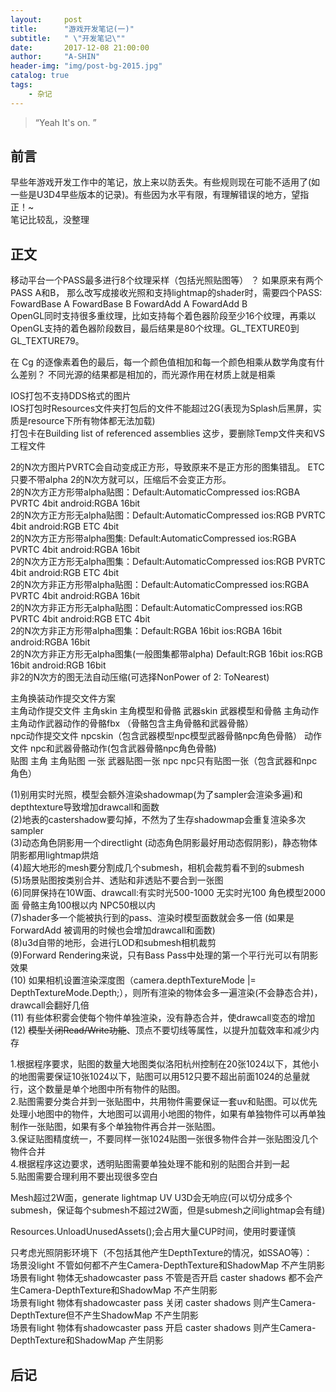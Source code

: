 ```yaml
---
layout:     post
title:      "游戏开发笔记(一)"
subtitle:   " \"开发笔记\""
date:       2017-12-08 21:00:00
author:     "A-SHIN"
header-img: "img/post-bg-2015.jpg"
catalog: true
tags:
    - 杂记
---
```


> “Yeah It's on. ”


## 前言
早些年游戏开发工作中的笔记，放上来以防丢失。有些规则现在可能不适用了(如一些是U3D4早些版本的记录)。有些因为水平有限，有理解错误的地方，望指正！~  
笔记比较乱，没整理

## 正文
移动平台一个PASS最多进行8个纹理采样（包括光照贴图等）  ？
如果原来有两个PASS  A和B， 那么改写成接收光照和支持lightmap的shader时，需要四个PASS:  FowardBase A  FowardBase B  FowardAdd A  FowardAdd B  
OpenGL同时支持很多重纹理，比如支持每个着色器阶段至少16个纹理，再乘以OpenGL支持的着色器阶段数目，最后结果是80个纹理。GL_TEXTURE0到GL_TEXTURE79。

在 Cg 的逐像素着色的最后，每一个颜色值相加和每一个颜色相乘从数学角度有什么差别？ 不同光源的结果都是相加的，而光源作用在材质上就是相乘  

IOS打包不支持DDS格式的图片  
IOS打包时Resources文件夹打包后的文件不能超过2G(表现为Splash后黑屏，实质是resource下所有物体都无法加载)    
打包卡在Building list of referenced assemblies 这步，要删除Temp文件夹和VS工程文件  

2的N次方图片PVRTC会自动变成正方形，导致原来不是正方形的图集错乱。 ETC只要不带alpha 2的N次方就可以，压缩后不会变正方形。  
2的N次方正方形带alpha贴图：Default:AutomaticCompressed  ios:RGBA PVRTC 4bit   android:RGBA 16bit  
2的N次方正方形无alpha贴图：Default:AutomaticCompressed  ios:RGB PVRTC 4bit   android:RGB ETC 4bit  
2的N次方正方形带alpha图集: Default:AutomaticCompressed  ios:RGBA PVRTC 4bit   android:RGBA 16bit  
2的N次方正方形无alpha图集：Default:AutomaticCompressed  ios:RGB PVRTC 4bit   android:RGB ETC 4bit  
2的N次方非正方形带alpha贴图：Default:AutomaticCompressed  ios:RGBA PVRTC 4bit   android:RGBA 16bit  
2的N次方非正方形无alpha贴图：Default:AutomaticCompressed  ios:RGB PVRTC 4bit   android:RGB ETC 4bit  
2的N次方非正方形带alpha图集：Default:RGBA 16bit  ios:RGBA 16bit   android:RGBA 16bit  
2的N次方非正方形无alpha图集(一般图集都带alpha)  Default:RGB 16bit  ios:RGB 16bit   android:RGB 16bit  
非2的N次方的图无法自动压缩(可选择NonPower of 2: ToNearest)  

主角换装动作提交文件方案  
主角动作提交文件  主角skin 主角模型和骨骼   武器skin  武器模型和骨骼   主角动作  主角动作武器动作的骨骼fbx （骨骼包含主角骨骼和武器骨骼）     
npc动作提交文件    npcskin（包含武器模型npc模型武器骨骼npc角色骨骼）   动作文件  npc和武器骨骼动作(包含武器骨骼npc角色骨骼)   
贴图    主角      主角贴图  一张    武器贴图一张     npc   npc只有贴图一张（包含武器和npc角色）  

(1)别用实时光照，模型会额外渲染shadowmap(为了sampler会渲染多遍)和depthtexture导致增加drawcall和面数      
(2)地表的castershadow要勾掉，不然为了生存shadowmap会重复渲染多次sampler  
(3)动态角色阴影用一个directlight (动态角色阴影最好用动态假阴影)，静态物体阴影都用lightmap烘焙        
(4)超大地形的mesh要分割成几个submesh，相机会裁剪看不到的submesh  
(5)场景贴图按类别合并、透贴和非透贴不要合到一张图  
(6)同屏保持在10W面、drawcall:有实时光500-1000 无实时光100  角色模型2000面 骨骼主角100根以内 NPC50根以内  
(7)shader多一个能被执行到的pass、渲染时模型面数就会多一倍  (如果是ForwardAdd 被调用的时候也会增加drawcall和面数)  
(8)u3d自带的地形，会进行LOD和submesh相机裁剪  
(9)Forward Rendering来说，只有Bass Pass中处理的第一个平行光可以有阴影效果  
(10) 如果相机设置渲染深度图（camera.depthTextureMode |= DepthTextureMode.Depth;），则所有渲染的物体会多一遍渲染(不会静态合并)，drawcall会翻好几倍  
(11) 有些体积雾会使每个物件单独渲染，没有静态合并，使drawcall变态的增加  
(12) ~~模型关闭Read/Write功能~~、顶点不要切线等属性，以提升加载效率和减少内存  


1.根据程序要求，贴图的数量大地图类似洛阳杭州控制在20张1024以下，其他小的地图需要保证10张1024以下，贴图可以用512只要不超出前面1024的总量就行，这个数量是单个地图中所有物件的贴图。  
2.贴图需要分类合并到一张贴图中，共用物件需要保证一套uv和贴图。可以优先处理小地图中的物件，大地图可以调用小地图的物件，如果有单独物件可以再单独制作一张贴图，如果有多个单独物件再合并一张贴图。  
3.保证贴图精度统一，不要同样一张1024贴图一张很多物件合并一张贴图没几个物件合并  
4.根据程序这边要求，透明贴图需要单独处理不能和别的贴图合并到一起  
5.贴图需要合理利用不要出现很多空白  

Mesh超过2W面，generate lightmap UV   U3D会无响应(可以切分成多个submesh，保证每个submesh不超过2W面，但是submesh之间lightmap会有缝)  

Resources.UnloadUnusedAssets();会占用大量CUP时间，使用时要谨慎  

只考虑光照阴影环境下（不包括其他产生DepthTexture的情况，如SSAO等）：  
场景没light 不管如何都不产生Camera-DepthTexture和ShadowMap  不产生阴影  
场景有light 物体无shadowcaster pass 不管是否开启 caster shadows  都不会产生Camera-DepthTexture和ShadowMap 不产生阴影  
场景有light 物体有shadowcaster pass 关闭 caster shadows 则产生Camera-DepthTexture但不产生ShadowMap 不产生阴影  
场景有light 物体有shadowcaster pass 开启 caster shadows 则产生Camera-DepthTexture和ShadowMap 产生阴影  

## 后记